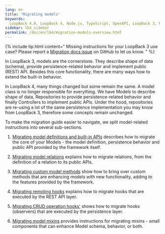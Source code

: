 ```yaml
---
lang: en
title: 'Migrating models'
keywords:
  LoopBack 4.0, LoopBack 4, Node.js, TypeScript, OpenAPI, LoopBack 3, Migration
sidebar: lb4_sidebar
permalink: /doc/en/lb4/migration-models-overview.html
---
```


{% include tip.html content="
Missing instructions for your LoopBack 3 use case? Please report a [Migration docs issue](https://github.com/strongloop/loopback-next/issues/new?labels=question,Migration,Docs&template=Migration_docs.md) on GitHub to let us know.
" %}

In LoopBack 3, models are the cornerstone. They describe shape of data (schema),
provide persistence-related behavior and implement public (REST) API. Besides
this core functionality, there are many ways how to extend the built-in
behavior.

In LoopBack 4, many things changed but some remain the same. A model class is no
longer responsible for everything. We have Models to describe shape of data,
Repositories to provide persistence-related behavior and finally Controllers to
implement public APIs. Under the hood, repositories are re-using a lot of the
same persistence implementation you may know from LoopBack 3, therefore some
concepts remain unchanged.

To make the migration guide easier to navigate, we split model-related
instructions into several sub-sections.

1. [Migrating model definitions and built-in APIs](./core.md) describes how to
   migrate the core of your Models - the model definition, persistence behavior
   and public API provided by the framework itself.

2. [Migrating model relations](./relations.md) explains how to migrate
   relations, from the definition of a relation to its public APIs.

3. [Migrating custom model methods](./methods.md) show how to bring over custom
   methods that are enhancing models with new functionality, adding to the
   features provided by the framework.

4. [Migrating remoting hooks](./remoting-hooks.md) explains how to migrate hooks
   that are executed by the REST API layer.

5. [Migrating CRUD operation hooks'](./operation-hooks.md) shows how to migrate
   hooks (observers) that are executed by the persistence layer.

6. [Migrating model mixins](./mixins.md) provides instructions for migrating
   mixins - small components that can enhance Model schema, behavior, or both.

